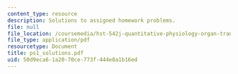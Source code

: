 ```yaml
---
content_type: resource
description: Solutions to assigned homework problems.
file: null
file_location: /coursemedia/hst-542j-quantitative-physiology-organ-transport-systems-spring-2004/50d9eca61a2070ce773f444e0a1b16ed_ps1_solutions.pdf
file_type: application/pdf
resourcetype: Document
title: ps1_solutions.pdf
uid: 50d9eca6-1a20-70ce-773f-444e0a1b16ed
---
```

